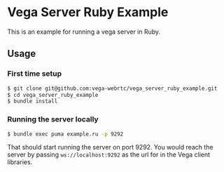 # Vega Server Ruby Example

This is an example for running a vega server in Ruby.

## Usage

### First time setup

```sh
$ git clone git@github.com:vega-webrtc/vega_server_ruby_example.git
$ cd vega_server_ruby_example
$ bundle install
```

### Running the server locally

```sh
$ bundle exec puma example.ru -p 9292
```

That should start running the server on port 9292. You would reach the server
by passing `ws://localhost:9292` as the url for in the Vega client libraries.
